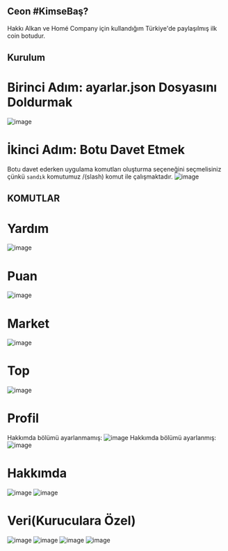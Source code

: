 ## Ceon #KimseBaş? 
Hakkı Alkan ve Homé Company için kullandığım Türkiye'de paylaşılmış ilk coin botudur.

## Kurulum
# Birinci Adım: ayarlar.json Dosyasını Doldurmak
![image](https://user-images.githubusercontent.com/68862382/150835418-26afddfc-9833-4053-b746-e61caaf78441.png)

# İkinci Adım: Botu Davet Etmek
Botu davet ederken uygulama komutları oluşturma seçeneğini seçmelisiniz çünkü `sandık` komutumuz /(slash) komut ile çalışmaktadır.
![image](https://user-images.githubusercontent.com/68862382/150837899-b65b487a-626e-4450-adb0-909f4c382c5e.png)

## KOMUTLAR

# Yardım
![image](https://user-images.githubusercontent.com/68862382/150836182-32bcedbf-6496-493a-afec-5f773d8e92a4.png)

# Puan
![image](https://user-images.githubusercontent.com/68862382/150836244-22e89715-95cb-4a1d-8701-80584ad66677.png)

# Market
![image](https://user-images.githubusercontent.com/68862382/150836309-479a36d3-95f1-4a89-b031-80ea9063071f.png)

# Top
![image](https://user-images.githubusercontent.com/68862382/150836395-35819582-7ce5-4626-ad6b-52c288a002ca.png)

# Profil
Hakkımda bölümü ayarlanmamış: ![image](https://user-images.githubusercontent.com/68862382/150836760-5daf25da-daf6-4153-b4d4-cab878dcda17.png)
Hakkımda bölümü ayarlanmış: ![image](https://user-images.githubusercontent.com/68862382/150836522-f43cff68-e183-45af-aaaa-21724d7f9662.png)

# Hakkımda
![image](https://user-images.githubusercontent.com/68862382/150836572-ebe5a19a-c451-44d8-828d-b878a7a8796f.png)
![image](https://user-images.githubusercontent.com/68862382/150836636-4b46d6b6-bddc-4fe5-9542-32c09097c04f.png)

# Veri(Kuruculara Özel)
![image](https://user-images.githubusercontent.com/68862382/150837064-f0af382a-845e-4212-b82f-277a42f6c61e.png)
![image](https://user-images.githubusercontent.com/68862382/150837347-3532883b-937d-4a59-b337-a8d32b18341f.png)
![image](https://user-images.githubusercontent.com/68862382/150837435-50c2ab03-842c-492c-92de-578cccaff4b7.png)
![image](https://user-images.githubusercontent.com/68862382/150837627-8d59f63e-4b16-459f-8962-df334fb9828f.png)
